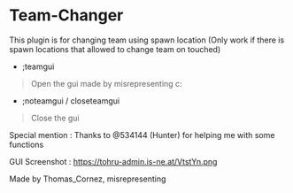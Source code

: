 # Team-Changer
This plugin is for changing team using spawn location (Only work if there is spawn locations that allowed to change team on touched)

+ ;teamgui
 > Open the gui made by misrepresenting c:
+ ;noteamgui / closeteamgui
 > Close the gui
 
Special mention : Thanks to @534144 (Hunter) for helping me with some functions

GUI Screenshot : https://tohru-admin.is-ne.at/VtstYn.png

Made by Thomas_Cornez, misrepresenting

